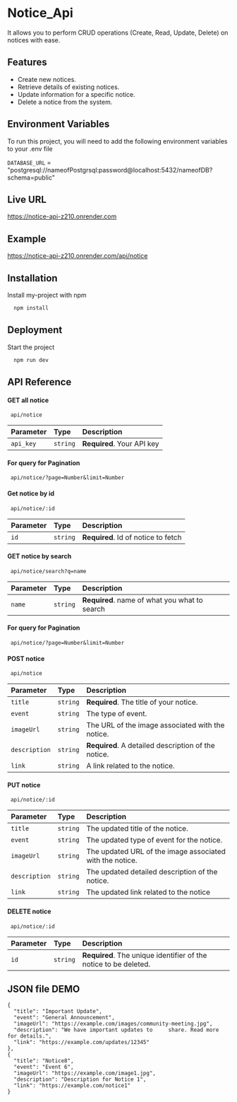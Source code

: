 
# Notice_Api

It allows you to perform CRUD operations (Create, Read, Update, Delete) on notices with ease.

## Features

- Create new notices.
- Retrieve details of existing notices.
- Update information for a specific notice.
- Delete a notice from the system.

## Environment Variables

To run this project, you will need to add the following environment variables to your .env file


`DATABASE_URL` = "postgresql://nameofPostgrsql:password@localhost:5432/nameofDB?schema=public"

## Live URL

https://notice-api-z210.onrender.com

## Example

https://notice-api-z210.onrender.com/api/notice

## Installation

Install my-project with npm

```bash
  npm install 

```
    
## Deployment



Start the project 

```bash
  npm run dev
```


## API Reference

#### GET all notice

```http
 api/notice
```

| Parameter | Type     | Description                |
| :-------- | :------- | :------------------------- |
| `api_key` | `string` | **Required**. Your API key |

#### For query for Pagination

```http
 api/notice/?page=Number&limit=Number
```

#### Get notice by id

```http
 api/notice/:id
```

| Parameter | Type     | Description                       |
| :-------- | :------- | :-------------------------------- |
| `id`      | `string` | **Required**. Id of notice to fetch |

#### GET notice by search

```http
 api/notice/search?q=name
```

| Parameter | Type     | Description                       |
| :-------- | :------- | :-------------------------------- |
| `name`      | `string` | **Required**. name of what you what to search |

#### For query for Pagination

```http
 api/notice/?page=Number&limit=Number
```

#### POST notice

```http
 api/notice
```

| Parameter | Type     | Description                |
| :-------- | :------- | :------------------------- |
| `title` | `string` | **Required**. The title of your notice. |
| `event` | `string` | The type of event. |
| `imageUrl` | `string` | The URL of the image associated with the notice. |
| `description` | `string` | **Required**. A detailed description of the notice. |
| `link` | `string` | A link related to the notice. |


#### PUT notice

```http
 api/notice/:id
```

| Parameter | Type     | Description                |
| :-------- | :------- | :------------------------- |
| `title` | `string` | 	The updated title of the notice. |
| `event` | `string` | The updated type of event for the notice. |
| `imageUrl` | `string` | The updated URL of the image associated with the notice. |
| `description` | `string` |  The updated detailed description of the notice. |
| `link` | `string` | The updated link related to the notice |

#### DELETE notice

```http
 api/notice/:id
```

| Parameter | Type     | Description                                       |
| :-------- | :------- | :------------------------------------------------ |
| `id`      | `string` | **Required**. The unique identifier of the notice to be deleted. |





## JSON file DEMO

    {
      "title": "Important Update",
      "event": "General Announcement",
      "imageUrl": "https://example.com/images/community-meeting.jpg",
      "description": "We have important updates to     share. Read more for details.",
      "link": "https://example.com/updates/12345"
    },
    {
      "title": "Notice8",
      "event": "Event 6",
      "imageUrl": "https://example.com/image1.jpg",
      "description": "Description for Notice 1",
      "link": "https://example.com/notice1"
    }
